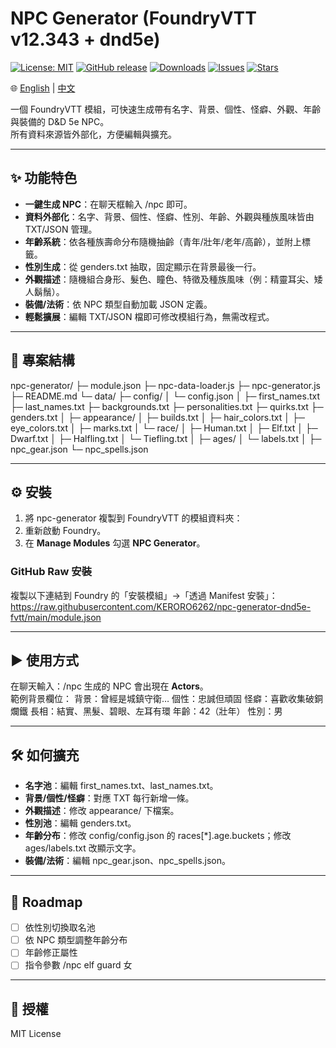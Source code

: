# NPC Generator (FoundryVTT v12.343 + dnd5e)

[![License: MIT](https://img.shields.io/badge/License-MIT-blue.svg)](LICENSE)
[![GitHub release](https://img.shields.io/github/v/release/KERORO6262/npc-generator)](https://github.com/KERORO6262/npc-generator/releases)
[![Downloads](https://img.shields.io/github/downloads/KERORO6262/npc-generator/total.svg)](https://github.com/KERORO6262/npc-generator/releases)
[![Issues](https://img.shields.io/github/issues/KERORO6262/npc-generator)](https://github.com/KERORO6262/npc-generator/issues)
[![Stars](https://img.shields.io/github/stars/KERORO6262/npc-generator)](https://github.com/KERORO6262/npc-generator/stargazers)

🌐 [English](README.md) | [中文](README.zh.md)

一個 FoundryVTT 模組，可快速生成帶有名字、背景、個性、怪癖、外觀、年齡與裝備的 D&D 5e NPC。  
所有資料來源皆外部化，方便編輯與擴充。

---

## ✨ 功能特色
- **一鍵生成 NPC**：在聊天框輸入 /npc 即可。  
- **資料外部化**：名字、背景、個性、怪癖、性別、年齡、外觀與種族風味皆由 TXT/JSON 管理。  
- **年齡系統**：依各種族壽命分布隨機抽齡（青年/壯年/老年/高齡），並附上標籤。  
- **性別生成**：從 genders.txt 抽取，固定顯示在背景最後一行。  
- **外觀描述**：隨機組合身形、髮色、瞳色、特徵及種族風味（例：精靈耳尖、矮人鬍鬚）。  
- **裝備/法術**：依 NPC 類型自動加載 JSON 定義。  
- **輕鬆擴展**：編輯 TXT/JSON 檔即可修改模組行為，無需改程式。

---

## 📂 專案結構

npc-generator/
├─ module.json
├─ npc-data-loader.js
├─ npc-generator.js
├─ README.md
└─ data/
├─ config/
│ └─ config.json
│
├─ first_names.txt
├─ last_names.txt
├─ backgrounds.txt
├─ personalities.txt
├─ quirks.txt
├─ genders.txt
│
├─ appearance/
│ ├─ builds.txt
│ ├─ hair_colors.txt
│ ├─ eye_colors.txt
│ ├─ marks.txt
│ └─ race/
│ ├─ Human.txt
│ ├─ Elf.txt
│ ├─ Dwarf.txt
│ ├─ Halfling.txt
│ └─ Tiefling.txt
│
├─ ages/
│ └─ labels.txt
│
├─ npc_gear.json
└─ npc_spells.json

---

## ⚙️ 安裝
1. 將 npc-generator 複製到 FoundryVTT 的模組資料夾：
2. 重新啟動 Foundry。  
3. 在 **Manage Modules** 勾選 **NPC Generator**。  

### GitHub Raw 安裝
複製以下連結到 Foundry 的「安裝模組」→「透過 Manifest 安裝」：
https://raw.githubusercontent.com/KERORO6262/npc-generator-dnd5e-fvtt/main/module.json

---

## ▶️ 使用方式
在聊天輸入：/npc
生成的 NPC 會出現在 **Actors**。  
範例背景欄位：
背景：曾經是城鎮守衛…
個性：忠誠但頑固
怪癖：喜歡收集破銅爛鐵
長相：結實、黑髮、碧眼、左耳有環
年齡：42（壯年）
性別：男

---

## 🛠️ 如何擴充
- **名字池**：編輯 first_names.txt、last_names.txt。  
- **背景/個性/怪癖**：對應 TXT 每行新增一條。  
- **外觀描述**：修改 appearance/ 下檔案。  
- **性別池**：編輯 genders.txt。  
- **年齡分布**：修改 config/config.json 的 races[*].age.buckets；修改 ages/labels.txt 改顯示文字。  
- **裝備/法術**：編輯 npc_gear.json、npc_spells.json。  

---

## 🔮 Roadmap
- [ ] 依性別切換取名池  
- [ ] 依 NPC 類型調整年齡分布  
- [ ] 年齡修正屬性  
- [ ] 指令參數 /npc elf guard 女

---

## 📜 授權
MIT License
